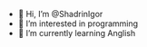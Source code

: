 - 👋 Hi, I’m @ShadrinIgor
- 👀 I’m interested in programming
- 🌱 I’m currently learning Anglish

<!---
ShadrinIgor/ShadrinIgor is a ✨ special ✨ repository because its `README.md` (this file) appears on your GitHub profile.
You can click the Preview link to take a look at your changes.
--->
